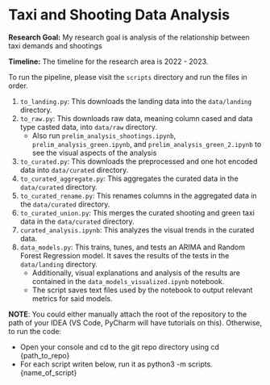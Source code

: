 # Taxi and Shooting Data Analysis

**Research Goal:** My research goal is analysis of the relationship between taxi demands and shootings

**Timeline:** The timeline for the research area is 2022 - 2023.

To run the pipeline, please visit the `scripts` directory and run the files in order. 

1. `to_landing.py`: This downloads the landing data into the `data/landing` directory.
2. `to_raw.py`: This downloads raw data, meaning column cased and data type casted data, into `data/raw` directory.
    - Also run `prelim_analysis_shootings.ipynb`, `prelim_analysis_green.ipynb`, and `prelim_analysis_green_2.ipynb` to see the visual aspects of the analysis
3. `to_curated.py`: This downloads the preprocessed and one hot encoded data into `data/curated` directory.
4. `to_curated_aggregate.py`: This aggregates the curated data in the `data/curated` directory.
5. `to_curated_rename.py`: This renames columns in the aggregated data in the `data/curated` directory.
6. `to_curated_union.py`: This merges the curated shooting and green taxi data in the `data/curated` directory.
7. `curated_analysis.ipynb`: This analyzes the visual trends in the curated data.
8. `data_models.py`: This trains, tunes, and tests an ARIMA and Random Forest Regression model. It saves the results of the tests in the `data/landing` directory.
    - Additionally, visual explanations and analysis of the results are contained in the `data_models_visualized.ipynb` notebook.
    - The script saves text files used by the notebook to output relevant metrics for said models.

**NOTE**: You could either manually attach the root of the repository to the path of your IDEA (VS Code, PyCharm will have tutorials on this). Otherwise, to run the code:
- Open your  console and cd to the git repo directory using cd {path_to_repo}
- For each script writen below, run it as python3 -m scripts.{name_of_script}
